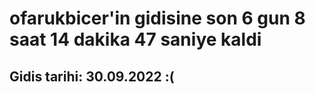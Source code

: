 # ofarukbicer'in gidisine son 6 gun 8 saat 14 dakika 47 saniye kaldi

## Gidis tarihi: 30.09.2022 :(